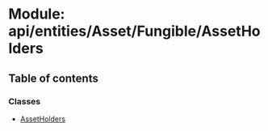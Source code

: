 # Module: api/entities/Asset/Fungible/AssetHolders

## Table of contents

### Classes

- [AssetHolders](../wiki/api.entities.Asset.Fungible.AssetHolders.AssetHolders)
